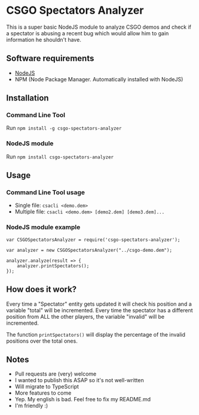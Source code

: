# CSGO Spectators Analyzer

This is a super basic NodeJS module to analyze CSGO demos and check if a spectator is abusing a recent bug which would allow him to gain information he shouldn't have.

## Software requirements

- [NodeJS](https://nodejs.org/en/download/ "NodeJS' official downloads page")
- NPM (Node Package Manager. Automatically installed with NodeJS)

## Installation

### Command Line Tool

Run `npm install -g csgo-spectators-analyzer`

### NodeJS module

Run `npm install csgo-spectators-analyzer`

## Usage

### Command Line Tool usage

- Single file: `csacli <demo.dem>`
- Multiple file: `csacli <demo.dem> [demo2.dem] [demo3.dem]...`

### NodeJS module example

```
var CSGOSpectatorsAnalyzer = require('csgo-spectators-analyzer');

var analyzer = new CSGOSpectatorsAnalyzer("../csgo-demo.dem");

analyzer.analyze(result => {
    analyzer.printSpectators();
});
```

## How does it work?

Every time a "Spectator" entity gets updated it will check his position and a variable "total" will be incremented.
Every time the spectator has a different position from ALL the other players, the variable "invalid" will be incremented.

The function `printSpectators()` will display the percentage of the invalid positions over the total ones.

## Notes

- Pull requests are (very) welcome
- I wanted to publish this ASAP so it's not well-written
- Will migrate to TypeScript
- More features to come
- Yep. My english is bad. Feel free to fix my README.md
- I'm friendly :)
